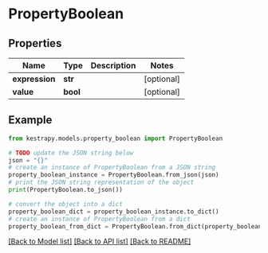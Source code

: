 # PropertyBoolean


## Properties

Name | Type | Description | Notes
------------ | ------------- | ------------- | -------------
**expression** | **str** |  | [optional] 
**value** | **bool** |  | [optional] 

## Example

```python
from kestrapy.models.property_boolean import PropertyBoolean

# TODO update the JSON string below
json = "{}"
# create an instance of PropertyBoolean from a JSON string
property_boolean_instance = PropertyBoolean.from_json(json)
# print the JSON string representation of the object
print(PropertyBoolean.to_json())

# convert the object into a dict
property_boolean_dict = property_boolean_instance.to_dict()
# create an instance of PropertyBoolean from a dict
property_boolean_from_dict = PropertyBoolean.from_dict(property_boolean_dict)
```
[[Back to Model list]](../README.md#documentation-for-models) [[Back to API list]](../README.md#documentation-for-api-endpoints) [[Back to README]](../README.md)


